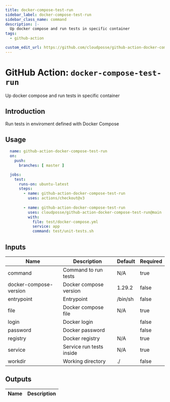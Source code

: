 ```yaml
---
title: docker-compose-test-run
sidebar_label: docker-compose-test-run
sidebar_class_name: command
description: |-
  Up docker compose and run tests in specific container
tags:
  - github-action

custom_edit_url: https://github.com/cloudposse/github-action-docker-compose-test-run/blob/main/README.yaml
---
```


# GitHub Action: `docker-compose-test-run`
Up docker compose and run tests in specific container




## Introduction

Run tests in enviroment defined with Docker Compose



## Usage

```yaml
  name: github-action-docker-compose-test-run
  on:
    push:
      branches: [ master ]

  jobs:
    test:
      runs-on: ubuntu-latest
      steps:
        - name: github-action-docker-compose-test-run
          uses: actions/checkout@v3
  
        - name: github-action-docker-compose-test-run
          uses: cloudposse/github-action-docker-compose-test-run@main
          with:
            file: test/docker-compose.yml
            service: app
            command: test/unit-tests.sh
```






<!-- markdownlint-disable -->

## Inputs

| Name | Description | Default | Required |
|------|-------------|---------|----------|
| command | Command to run tests | N/A | true |
| docker-compose-version | Docker compose version | 1.29.2 | false |
| entrypoint | Entrypoint | /bin/sh | false |
| file | Docker compose file | N/A | true |
| login | Docker login |  | false |
| password | Docker password |  | false |
| registry | Docker registry | N/A | true |
| service | Service run tests inside | N/A | true |
| workdir | Working directory | ./ | false |


## Outputs

| Name | Description |
|------|-------------|
<!-- markdownlint-restore -->

